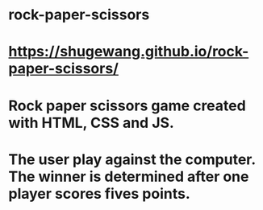 # rock-paper-scissors
# https://shugewang.github.io/rock-paper-scissors/
# Rock paper scissors game created with HTML, CSS and JS.
# The user play against the computer. The winner is determined after one player scores fives points.
